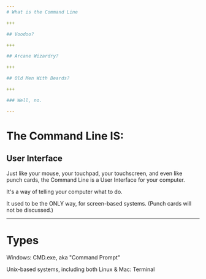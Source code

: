 ```yaml
---
# What is the Command Line

+++

## Voodoo?

+++

## Arcane Wizardry?

+++

## Old Men With Beards?

+++

### Well, no.

---
```


# The Command Line IS:

## User Interface

Just like your mouse, your touchpad, your touchscreen, and even like punch cards, the Command Line is a User Interface for your computer.

It's a way of telling your computer what to do.

It used to be the ONLY way, for screen-based systems.  (Punch cards will not be discussed.)

---

# Types

Windows: CMD.exe, aka "Command Prompt"

Unix-based systems, including both Linux & Mac: Terminal

